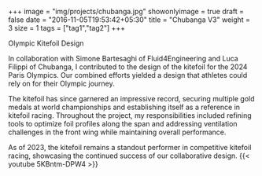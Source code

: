 +++
image = "img/projects/chubanga.jpg"
showonlyimage = true
draft = false
date = "2016-11-05T19:53:42+05:30"
title = "Chubanga V3"
weight = 3
size = 1
tags = ["tag1","tag2"]
+++

Olympic Kitefoil Design
<!--more-->
In collaboration with Simone Bartesaghi of Fluid4Engineering and Luca Filippi of Chubanga, I contributed to the design of the kitefoil for the 2024 Paris Olympics. Our combined efforts yielded a design that athletes could rely on for their Olympic journey.

The kitefoil has since garnered an impressive record, securing multiple gold medals at world championships and establishing itself as a reference in kitefoil racing. Throughout the project, my responsibilities included refining tools to optimize foil profiles along the span and addressing ventilation challenges in the front wing while maintaining overall performance.

As of 2023, the kitefoil remains a standout performer in competitive kitefoil racing, showcasing the continued success of our collaborative design.
{{< youtube 5KBntm-DPW4 >}}

